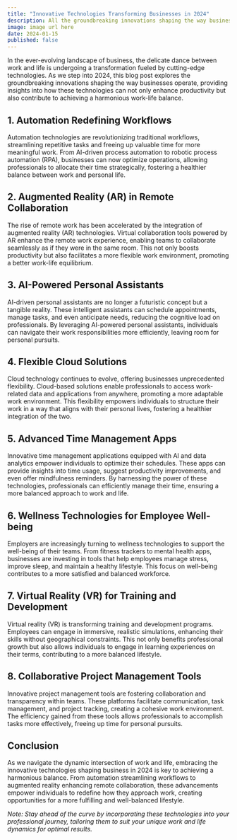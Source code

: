 ```yaml
---
title: "Innovative Technologies Transforming Businesses in 2024"
description: All the groundbreaking innovations shaping the way businesses operate in 2024.
image: image url here
date: 2024-01-15
published: false
---
```


In the ever-evolving landscape of business, the delicate dance between work and life is undergoing a transformation fueled by cutting-edge technologies. As we step into 2024, this blog post explores the groundbreaking innovations shaping the way businesses operate, providing insights into how these technologies can not only enhance productivity but also contribute to achieving a harmonious work-life balance.

## **1. Automation Redefining Workflows**

Automation technologies are revolutionizing traditional workflows, streamlining repetitive tasks and freeing up valuable time for more meaningful work. From AI-driven process automation to robotic process automation (RPA), businesses can now optimize operations, allowing professionals to allocate their time strategically, fostering a healthier balance between work and personal life.

## **2. Augmented Reality (AR) in Remote Collaboration**

The rise of remote work has been accelerated by the integration of augmented reality (AR) technologies. Virtual collaboration tools powered by AR enhance the remote work experience, enabling teams to collaborate seamlessly as if they were in the same room. This not only boosts productivity but also facilitates a more flexible work environment, promoting a better work-life equilibrium.

## **3. AI-Powered Personal Assistants**

AI-driven personal assistants are no longer a futuristic concept but a tangible reality. These intelligent assistants can schedule appointments, manage tasks, and even anticipate needs, reducing the cognitive load on professionals. By leveraging AI-powered personal assistants, individuals can navigate their work responsibilities more efficiently, leaving room for personal pursuits.

## **4. Flexible Cloud Solutions**

Cloud technology continues to evolve, offering businesses unprecedented flexibility. Cloud-based solutions enable professionals to access work-related data and applications from anywhere, promoting a more adaptable work environment. This flexibility empowers individuals to structure their work in a way that aligns with their personal lives, fostering a healthier integration of the two.

## **5. Advanced Time Management Apps**

Innovative time management applications equipped with AI and data analytics empower individuals to optimize their schedules. These apps can provide insights into time usage, suggest productivity improvements, and even offer mindfulness reminders. By harnessing the power of these technologies, professionals can efficiently manage their time, ensuring a more balanced approach to work and life.

## **6. Wellness Technologies for Employee Well-being**

Employers are increasingly turning to wellness technologies to support the well-being of their teams. From fitness trackers to mental health apps, businesses are investing in tools that help employees manage stress, improve sleep, and maintain a healthy lifestyle. This focus on well-being contributes to a more satisfied and balanced workforce.

## **7. Virtual Reality (VR) for Training and Development**

Virtual reality (VR) is transforming training and development programs. Employees can engage in immersive, realistic simulations, enhancing their skills without geographical constraints. This not only benefits professional growth but also allows individuals to engage in learning experiences on their terms, contributing to a more balanced lifestyle.

## **8. Collaborative Project Management Tools**

Innovative project management tools are fostering collaboration and transparency within teams. These platforms facilitate communication, task management, and project tracking, creating a cohesive work environment. The efficiency gained from these tools allows professionals to accomplish tasks more effectively, freeing up time for personal pursuits.

## **Conclusion**

As we navigate the dynamic intersection of work and life, embracing the innovative technologies shaping business in 2024 is key to achieving a harmonious balance. From automation streamlining workflows to augmented reality enhancing remote collaboration, these advancements empower individuals to redefine how they approach work, creating opportunities for a more fulfilling and well-balanced lifestyle.

*Note: Stay ahead of the curve by incorporating these technologies into your professional journey, tailoring them to suit your unique work and life dynamics for optimal results.*
